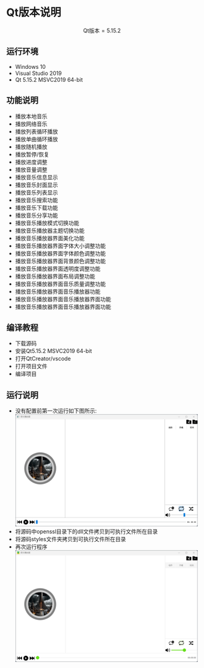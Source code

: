 # Qt版本说明
$$\text{Qt} \text{版本} = 5.15.2$$

## 运行环境
- Windows 10
- Visual Studio 2019
- Qt 5.15.2 MSVC2019 64-bit

## 功能说明
- 播放本地音乐
- 播放网络音乐
- 播放列表循环播放
- 播放单曲循环播放
- 播放随机播放
- 播放暂停/恢复
- 播放进度调整
- 播放音量调整
- 播放音乐信息显示
- 播放音乐封面显示
- 播放音乐列表显示
- 播放音乐搜索功能
- 播放音乐下载功能
- 播放音乐分享功能
- 播放音乐播放模式切换功能
- 播放音乐播放器主题切换功能
- 播放音乐播放器界面美化功能
- 播放音乐播放器界面字体大小调整功能
- 播放音乐播放器界面字体颜色调整功能
- 播放音乐播放器界面背景颜色调整功能
- 播放音乐播放器界面透明度调整功能
- 播放音乐播放器界面布局调整功能
- 播放音乐播放器界面音乐质量调整功能
- 播放音乐播放器界面音乐播放器功能
- 播放音乐播放器界面音乐播放器界面功能
- 播放音乐播放器界面音乐播放器界面功能  
## 编译教程
- 下载源码
- 安装Qt5.15.2 MSVC2019 64-bit
- 打开QtCreator/vscode
- 打开项目文件
- 编译项目
## 运行说明
- 没有配置前第一次运行如下图所示:
![image](doc/Snipaste_2024-05-28_16-47-40.png)
- 将源码中openssl目录下的dll文件拷贝到可执行文件所在目录
- 将源码styles文件夹拷贝到可执行文件所在目录
- 再次运行程序
![image](doc/Snipaste_2024-05-28_17-00-55.png)